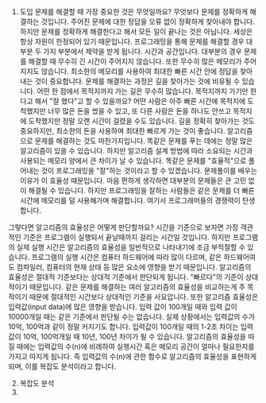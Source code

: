 1. 도입
문제를 해결할 때 가장 중요한 것은 무엇일까요?
무엇보다 문제를 정확하게 해결하는 것입니다. 주어진 문제에 대한 정답을 오류 없이 정확하게 찾아내야 합니다.
하지만 문제를 정확하게 해결한다고 해서 모든 일이 끝나는 것은 아닙니다. 세상은 항상 자원이 한정되어 있기 때문입니다.
프로그래밍을 통해 문제를 해결할 경우 대부분 두 가지 부분에서 제약을 받게 됩니다. 시간과 공간입니다. 대부분의 경우 문제를 해결할 때 무수히 긴 시간이 주어지지 않습니다. 또한 무수히 많은 메모리가 주어지지도 않습니다. 최소한의 메모리를 사용하여 최대한 빠른 시간 안에 정답을 찾아내는 것이 중요합니다.
문제를 해결하는 과정은 길을 찾아가는 것에 비유될 수 있습니다. 어떤 한 점에서 목적지까지 가는 길은 무수히 많습니다. 목적지까지 가기만 한다고 해서 "잘 했다"고 할 수 있을까요? 어떤 사람은 아주 빠른 시간에 목적지에 도착했지만 너무 많은 돈을 썼을 수 있고, 또 다른 사람은 돈을 하나도 안쓰고 목적지에 도착했지만 정말 오랜 시간이 걸렸을 수도 있습니다. 길을 정확히 찾아가는 것도 중요하지만, 최소한의 돈을 사용하며 최대한 빠르게 가는 것이 좋습니다.
알고리즘으로 문제를 해결하는 것도 마찬가지입니다. 똑같은 문제를 푸는 데에는 정말 많은 알고리즘이 있을 수 있습니다. 하지만 알고리즘 설계 방법에 따라 소요되는 시간과 사용되는 메모리 양에서 큰 차이가 날 수 있습니다. 똑같은 문제를 "효율적"으로 풀어내는 것이 프로그래밍을 "잘"하는 것이라고 할 수 있겠습니다.
문제풀이를 배우는 이유가 이 효율성 때문입니다. 마음 편하게 생각하면 대부분의 문제들은 큰 고민 없이 해결될 수 있습니다. 하지만 프로그래밍을 잘하는 사람들은 같은 문제를 더 빠른 시간에 메모리를 덜 사용해가며 해결합니다. 여기서 프로그래머들의 경쟁력이 탄생합니다.

그렇다면 알고리즘의 효율성은 어떻게 판단할까요? 시간을 기준으로 보자면 가장 객관적인 기준은 프로그램이 실행되서 끝날때까지 걸리는 시간일 것입니다. 하지만 프로그램의 실제 실행 시간은 알고리즘의 효율성을 일반적으로 나타내기에 조금 부적절할 수 있습니다. 프로그램의 실행 시간은 컴퓨터 하드웨어에 따라 많이 다르며, 같은 하드웨어여도 컴파일러, 컴퓨터의 현재 상태 등 많은 요소에 영향을 받기 때문입니다. 알고리즘의 효율성은 절대적 기준보다는 상대적 기준에서 판단되게 됩니다. "빠르다"의 기준이 상대적이기 때문입니다. 같은 문제를 해결하는 여러 알고리즘의 효율성을 비교하는게 주 목적이기 때문에 절대적인 시간보다 상대적인 기준을 사요압니다. 
또한 알고리즘 효율성은 입력값(input data)에 많은 영향을 받습니다. 입력 값이 100개일 때와 입력 값이 10000개일 때는 같은 기준에서 판단될 수는 없습니다. 실제 상황에서는 입력값의 수가 10억, 100억과 같이 정말 커지기도 합니다. 입력값이 100개일 때의 1-2초 차이는 입력값이 10억, 100억개일 때 10년, 100년 차이가 될 수 있습니다. 알고리즘의 효율성을 따질 때에는 입력값의 수(n)에 비례하여 실행시간 혹은 메모리 공간이 얼마나 필요한지를 가지고 따지게 됩니다. 즉 입력값의 수(n)에 관한 함수로 알고리즘의 효율성을 표현하게 되며, 이를 복잡도 분석이라고 합니다.

2. 복잡도 분석
3. 